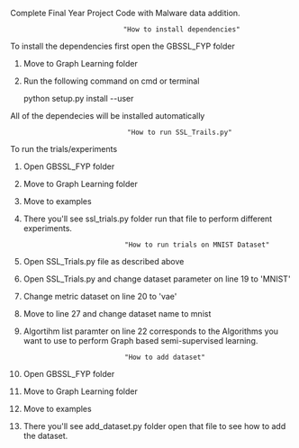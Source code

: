 Complete Final Year Project Code with Malware data addition.

								"How to install dependencies"

To install the dependencies first open the GBSSL_FYP folder

1) Move to Graph Learning folder
2) Run the following command on cmd or terminal 

	python setup.py install --user

All of the dependecies will be installed automatically


								 "How to run SSL_Trails.py"

To run the trials/experiments

1) Open GBSSL_FYP folder
2) Move to Graph Learning folder
3) Move to examples
4) There you'll see ssl_trials.py folder run that file to perform different experiments.

								"How to run trials on MNIST Dataset"
                                                                
                                                                
1) Open SSL_Trials.py file as described above
2) Open SSL_Trials.py and change dataset parameter on line 19 to 'MNIST'
3) Change metric dataset on line 20 to 'vae'
4) Move to line 27 and change dataset name to mnist
5) Algortihm list paramter on line 22 corresponds to the Algorithms you want to use to perform Graph based semi-supervised learning.



								"How to add dataset"

1) Open GBSSL_FYP folder
2) Move to Graph Learning folder
3) Move to examples
4) There you'll see add_dataset.py folder open that file to see how to add the dataset.
